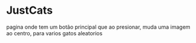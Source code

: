 # JustCats
pagina onde tem um botão principal que ao presionar, muda uma imagem ao centro, para varios gatos aleatorios
